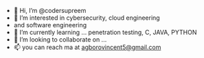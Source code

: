 - 👋 Hi, I’m @codersupreem
- 👀 I’m interested in cybersecurity, cloud engineering
- and software engineering
- 🌱 I’m currently learning ... penetration testing, C, JAVA, PYTHON
- 💞️ I’m looking to collaborate on ...
- 📫 you can reach ma at agborovincent5@gmail.com

<!---
codersupreem/codersupreem is a ✨ special ✨ repository because its `README.md` (this file) appears on your GitHub profile.
You can click the Preview link to take a look at your changes.
--->
